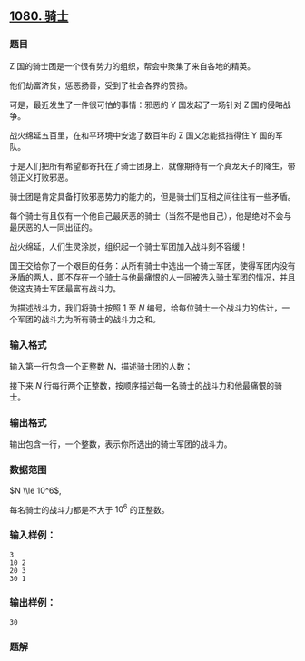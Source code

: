 ## [1080\. 骑士](https://www.acwing.com/problem/content/1082/)

### 题目

Z 国的骑士团是一个很有势力的组织，帮会中聚集了来自各地的精英。

他们劫富济贫，惩恶扬善，受到了社会各界的赞扬。

可是，最近发生了一件很可怕的事情：邪恶的 Y 国发起了一场针对 Z 国的侵略战争。

战火绵延五百里，在和平环境中安逸了数百年的 Z 国又怎能抵挡得住 Y 国的军队。

于是人们把所有希望都寄托在了骑士团身上，就像期待有一个真龙天子的降生，带领正义打败邪恶。

骑士团是肯定具备打败邪恶势力的能力的，但是骑士们互相之间往往有一些矛盾。

每个骑士有且仅有一个他自己最厌恶的骑士（当然不是他自己），他是绝对不会与最厌恶的人一同出征的。

战火绵延，人们生灵涂炭，组织起一个骑士军团加入战斗刻不容缓！

国王交给你了一个艰巨的任务：从所有骑士中选出一个骑士军团，使得军团内没有矛盾的两人，即不存在一个骑士与他最痛恨的人一同被选入骑士军团的情况，并且使这支骑士军团最富有战斗力。

为描述战斗力，我们将骑士按照 $1$ 至 $N$ 编号，给每位骑士一个战斗力的估计，一个军团的战斗力为所有骑士的战斗力之和。

### 输入格式

输入第一行包含一个正整数 $N$，描述骑士团的人数；

接下来 $N$ 行每行两个正整数，按顺序描述每一名骑士的战斗力和他最痛恨的骑士。

### 输出格式

输出包含一行，一个整数，表示你所选出的骑士军团的战斗力。

### 数据范围

$N \\le 10^6$,

每名骑士的战斗力都是不大于 $10^6$ 的正整数。

### 输入样例：

```
3
10 2
20 3
30 1
```

### 输出样例：

```
30
```

### 题解


